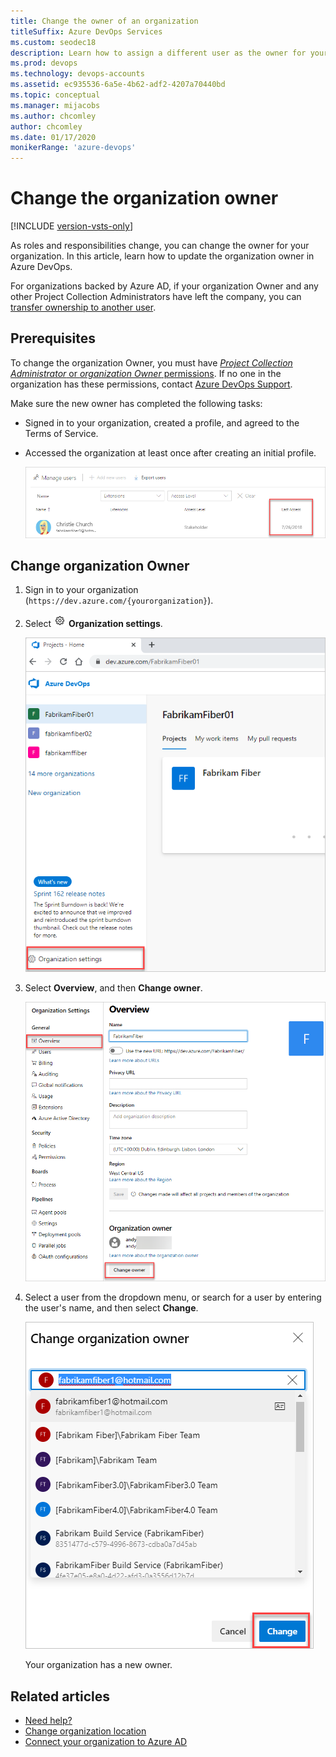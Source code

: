 ```yaml
---
title: Change the owner of an organization
titleSuffix: Azure DevOps Services
ms.custom: seodec18
description: Learn how to assign a different user as the owner for your organization. Also learn what permissions are required to make updates.
ms.prod: devops
ms.technology: devops-accounts
ms.assetid: ec935536-6a5e-4b62-adf2-4207a70440bd
ms.topic: conceptual
ms.manager: mijacobs
ms.author: chcomley
author: chcomley
ms.date: 01/17/2020
monikerRange: 'azure-devops'
---
```


# Change the organization owner

[!INCLUDE [version-vsts-only](../../includes/version-vsts-only.md)]

As roles and responsibilities change, you can change the owner for your organization. In this article, learn how to update the organization owner in Azure DevOps.

For organizations backed by Azure AD,  if your organization Owner and any other Project Collection Administrators have left the company, you can [transfer ownership to another user](resolve-orphaned-organization.md).  

<a name="ChangeOwner"></a>

## Prerequisites

To change the organization Owner, you must have [*Project Collection Administrator* or *organization Owner* permissions](faq-change-organization-ownership.md#find-owner-pca).
If no one in the organization has these permissions, contact
[Azure DevOps Support](https://azure.microsoft.com/support/devops).

Make sure the new owner has completed the following tasks:

* Signed in to your organization, created a profile, and agreed to the Terms of Service.
* Accessed the organization at least once after creating an initial profile.

   ![Last access date](media/change-organization-ownership/user-last-access.png)

## Change organization Owner

1. Sign in to your organization (`https://dev.azure.com/{yourorganization}`).

2. Select ![gear icon](../../media/icons/gear-icon.png) **Organization settings**.

   ![Select "Organization settings"](../../media/settings/open-admin-settings-vert.png)

3. Select **Overview**, and then **Change owner**.  

   ![Select Overview, and then Change owner](media/change-organization-ownership/change-organization-owner.png)

4. Select a user from the dropdown menu, or search for a user by entering the user's name, and then select **Change**.

   ![Enter and save a new organization Owner](media/change-organization-ownership/save-new-organization-owner.png)

   Your organization has a new owner.

## Related articles

- [Need help?](faq-change-organization-ownership.md)
- [Change organization location](change-organization-location.md)
- [Connect your organization to Azure AD](connect-organization-to-azure-ad.md)

 

